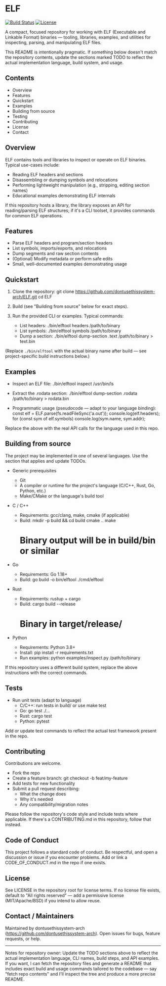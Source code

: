 # ELF

[![Build Status](https://img.shields.io/badge/build-unknown-lightgrey.svg)](https://github.com/dontusethissystem-arch/ELF/actions)
[![License](https://img.shields.io/badge/license-SEE_LICENSE-lightgrey.svg)](./LICENSE)

A compact, focused repository for working with ELF (Executable and Linkable Format) binaries — tooling, libraries, examples, and utilities for inspecting, parsing, and manipulating ELF files.

This README is intentionally pragmatic. If something below doesn't match the repository contents, update the sections marked TODO to reflect the actual implementation language, build system, and usage.

## Contents

- Overview
- Features
- Quickstart
- Examples
- Building from source
- Testing
- Contributing
- License
- Contact

## Overview

ELF contains tools and libraries to inspect or operate on ELF binaries. Typical use-cases include:

- Reading ELF headers and sections
- Disassembling or dumping symbols and relocations
- Performing lightweight manipulation (e.g., stripping, editing section names)
- Educational examples demonstrating ELF internals

If this repository hosts a library, the library exposes an API for reading/parsing ELF structures; if it's a CLI toolset, it provides commands for common ELF operations.

## Features

- Parse ELF headers and program/section headers
- List symbols, imports/exports, and relocations
- Dump segments and raw section contents
- (Optional) Modify metadata or perform safe edits
- Small, well-documented examples demonstrating usage

## Quickstart

1. Clone the repository:
   git clone https://github.com/dontusethissystem-arch/ELF.git
   cd ELF

2. Build (see "Building from source" below for exact steps).

3. Run the provided CLI or examples. Typical commands:
   - List headers:
     ./bin/elftool headers /path/to/binary
   - List symbols:
     ./bin/elftool symbols /path/to/binary
   - Dump a section:
     ./bin/elftool dump-section .text /path/to/binary > text.bin

(Replace `./bin/elftool` with the actual binary name after build — see project-specific build instructions below.)

## Examples

- Inspect an ELF file:
  ./bin/elftool inspect /usr/bin/ls

- Extract the .rodata section:
  ./bin/elftool dump-section .rodata /path/to/binary > rodata.bin

- Programmatic usage (pseudocode — adapt to your language binding):
  const elf = ELF.parse(fs.readFileSync('a.out'));
  console.log(elf.headers);
  for (const sym of elf.symbols) console.log(sym.name, sym.addr);

Replace the above with the real API calls for the language used in this repo.

## Building from source

The project may be implemented in one of several languages. Use the section that applies and update TODOs.

- Generic prerequisites
  - Git
  - A compiler or runtime for the project's language (C/C++, Rust, Go, Python, etc.)
  - Make/CMake or the language's build tool

- C / C++
  - Requirements: gcc/clang, make, cmake (if applicable)
  - Build:
    mkdir -p build && cd build
    cmake ..
    make
    # Binary output will be in build/bin or similar

- Go
  - Requirements: Go 1.18+
  - Build:
    go build -o bin/elftool ./cmd/elftool

- Rust
  - Requirements: rustup + cargo
  - Build:
    cargo build --release
    # Binary in target/release/

- Python
  - Requirements: Python 3.8+
  - Install:
    pip install -r requirements.txt
  - Run examples:
    python examples/inspect.py /path/to/binary

If this repository uses a different build system, replace the above instructions with the correct commands.

## Tests

- Run unit tests (adapt to language)
  - C/C++: run tests in build/ or use make test
  - Go: go test ./...
  - Rust: cargo test
  - Python: pytest

Add or update test commands to reflect the actual test framework present in the repo.

## Contributing

Contributions are welcome.

- Fork the repo
- Create a feature branch: git checkout -b feat/my-feature
- Add tests for new functionality
- Submit a pull request describing:
  - What the change does
  - Why it's needed
  - Any compatibility/migration notes

Please follow the repository's code style and include tests where applicable. If there's a CONTRIBUTING.md in this repository, follow that instead.

## Code of Conduct

This project follows a standard code of conduct. Be respectful, and open a discussion or issue if you encounter problems. Add or link a CODE_OF_CONDUCT.md in the repo if one exists.

## License

See LICENSE in the repository root for license terms. If no license file exists, default to "All rights reserved" — add a permissive license (MIT/Apache/BSD) if you intend to allow reuse.

## Contact / Maintainers

Maintained by dontusethissystem-arch (https://github.com/dontusethissystem-arch). Open issues for bugs, feature requests, or help.

---

Notes for repository owner: Update the TODO sections above to reflect the actual implementation language, CLI names, build steps, and API examples. If you want, I can fetch the repository files and generate a README that includes exact build and usage commands tailored to the codebase — say "fetch repo contents" and I'll inspect the tree and produce a more precise README.
